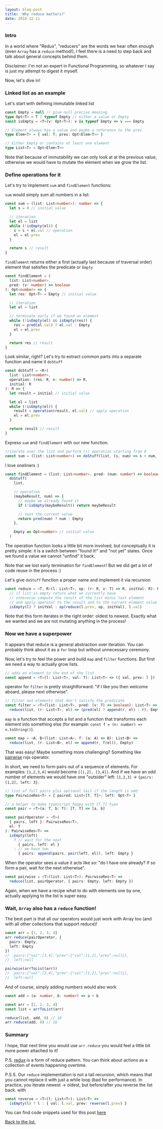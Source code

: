 ```yaml
---
layout: blog-post
title: 'Why reduce matters?'
date: 2018-12-11
---
```


### Intro

In a world where "Redux", "reducers" are the words we hear often enough (even `Array` has a `reduce` method!), I feel there is a need to step back and talk about general concepts behind them.

Disclaimer: I'm not an expert in Functional Programming, so whatever I say is just my attempt to digest it myself.

Now, let's dive in!

### Linked list as an example

Let's start with defining immutable linked list

```ts
const Empty = null // give null precise meaning
type Opt<T> = T | typeof Empty // either a value or Empty
const isEmpty = <T>(v: Opt<T>): v is typeof Empty => v === Empty

// Element always has a value and maybe a reference to the prev
type Elem<T> = { val: T; prev: Opt<Elem<T>> }

// Either Empty or contains at least one element
type List<T> = Opt<Elem<T>>
```

Note that because of immutability we can only look at at the previous value, otherwise we would have to mutate the element when we grow the list.

### Define operations for it

Let's try to implement `sum` and `findElement` functions:

`sum` would simply sum all numbers in a list:

```ts
const sum = (list: List<number>): number => {
  let s = 0 // initial value

  // iteration
  let el = list
  while (!isEmpty(el)) {
    s = s + el.val // operation
    el = el.prev
  }

  return s // result
}
```

`findElement` returns either a first (actually last because of traversal order) element that satisfies the predicate or `Empty`

```ts
const findElement = (
  list: List<number>,
  pred: (v: number) => boolean
): Opt<number> => {
  let res: Opt<T> = Empty // initial value

  // iteration
  let el = list

  // terminate early if we found an element
  while (!isEmpty(el) && isEmpty(res)) {
    res = pred(el.val) ? el.val : Empty
    el = el.prev
  }

  return res // result
}
```

Look similar, right?
Let's try to extract common parts into a separate function and name it `doStuff`

```ts
const doStuff = <R>(
  list: List<number>,
  operation: (res: R, n: number) => R,
  initial: R
): R => {
  let result = initial // initial value

  let el = list
  while (!isEmpty(el)) {
    result = operation(result, el.val) // apply operation
    el = el.prev
  }

  return result // result
}
```

Express `sum` and `findElement` with our new function.

```ts
//iterate over the list and perform (+) operation starting from 0
const sum = (list: List<number>) => doStuff(list, (s, num) => s + num, 0)
```

I love oneliners :)

```ts
const findElement = (list: List<number>, pred: (num: number) => boolean) =>
  doStuff(
    list,

    // operation
    (maybeResult, num) => {
      // maybe we already found it
      if (!isEmpty(maybeResult)) return maybeResult

      // test the current value
      return pred(num) ? num : Empty
    },

    Empty as Opt<number> // initial value
  )
```

The operation function looks a little bit more involved, but conceptually it is pretty simple: it is a switch between "found it!" and "not yet" states. Once we found a value we cannot "unfind" it back.

Note that we lost early termination for `findElement`! But we did get a lot of code reuse in the process :)

Let's give `doStuff` function a proper name and implement it via recursion

```ts
const reduce = <T, R>(l: List<T>, op: (r: R, v: T) => R, initVal: R): R =>
  // if list is empty return what we currently have
  // otherwise compute the result of the list minus last element
  // and apply operator to the result and to the current element value
  isEmpty(l) ? initVal : op(reduce(l.prev, op, initVal), l.val)
```

Note that this form iterates in the right order: oldest to newest. Exactly what we wanted and we are not mutating anything in the process!

### Now we have a superpower

It appears that reduce is a general abstraction over iteration. You can probably think about it as a `for` loop but without unnecessary ceremony.

Now, let's try to feel the power and build `map` and `filter` functions. But first we need a way to actually grow lists.

```ts
// adds an element to the end of the list
const append = <T>(l: List<T>, val: T): List<T> => ({ val, prev: l })
```

operator for `filter` is pretty straightforward: "if I like you then welcome aboard, please next otherwise".

```ts
// filter out elements that don't satisfy the predicate
const filter = <T>(list: List<T>, pred: (v: T) => boolean): List<T> =>
  reduce(list, (r: List<T>, el) => (pred(el) ? append(r, el) : r), Empty)
```

`map` is a function that accepts a list and a function that transforms each element into something else (for example: `const f = (n: number) => n.toString()`).

```ts
const map = <A, B>(list: List<A>, f: (a: A) => B): List<B> =>
  reduce(list, (r: List<B>, el) => append(r, f(el)), Empty)
```

That was easy! Maybe something more challenging? Something like [pairwise](https://rxjs-dev.firebaseapp.com/api/operators/pairwise) rxjs operator.

In short, we need to form pairs out of a sequence of elements. For examples:
`[1,2,3,4]` would become `[[1,2], [3,4]]`. And if we have an odd number of elements we would have one "outsider" left: `[1,2,3]` -> `{pairs: [1,2], left: 3}`.

```ts
// list of full pairs plus optional tail if the length is odd
type PairwiseRes<T> = { paired: List<[T, T]>; left: Opt<T> }

// a helper to make typescript happy with [T,T] type
const pair = <T>(a: T, b: T): [T, T] => [a, b]

const pairOperator = <T>(
  { pairs, left }: PairwiseRes<T>,
  el: T
): PairwiseRes<T> =>
  isEmpty(left)
    ? // wait for the next
      { pairs, left: el }
    : // we have two
      { pairs: append(pairs, pair(left, el)), left: Empty }
```

When the operator sees a value it acts like so: "do I have one already? If so form a pair, wait for the next otherwise".

```ts
const pairwise = <T>(list: List<T>): PairwiseRes<T> =>
  reduce(list, pairOperator, { pairs: Empty, left: Empty })
```

Again, when we have a recipe what to do with elements one by one, actually applying to the list is super easy.

### Wait, `Array` also has a `reduce` function!

The best part is that all our operators would just work with Array too (and with all other collections that support reduce)!

```ts
const arr = [1, 2, 3, 4]
arr.reduce(pairOperator, {
  pairs: Empty,
  left: Empty
})
//  pairs:{"val":[3,4],"prev":{"val":[1,2],"prev":null}},
//  left:null

pairwise(arrToList(arr))
//  pairs:{"val":[3,4],"prev":{"val":[1,2],"prev":null}},
//  left:null
```

And of course, simply adding numbers would also work

```ts
const add = (a: number, b: number) => a + b

const arr = [1, 2, 3, 4]
const list = arrToList(arr)

reduce(list, add, 0) // 10
arr.reduce(add, 0) // 10
```

### Summary

I hope, that next time you would use `arr.reduce` you would feel a little bit more power attached to it!

P.S.
[redux](https://redux.js.org/) is a form of reduce pattern. You can think about actions as a collection of events happening overtime.

P.S.S.
Our `reduce` implementation is not a tail recursion, which means that you cannot replace it with just a while loop (bad for performance). In practice, you iterate newest -> oldest, but before/after you reverse the list back.
with

```ts
const reverse = <T>(l: List<T>): List<T> =>
  isEmpty(l) ? l : { val: l.val, prev: reverse(l.prev) }
```

You can find code snippets used for this post [here](https://github.com/twop/twopennycode.com/blob/master/src/content/why-reduce-matters/reduce-code.ts)

[Back to the list.](/)
